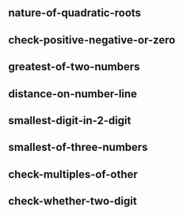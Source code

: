 ## nature-of-quadratic-roots
## check-positive-negative-or-zero
## greatest-of-two-numbers
## distance-on-number-line
## smallest-digit-in-2-digit
## smallest-of-three-numbers
## check-multiples-of-other
## check-whether-two-digit
